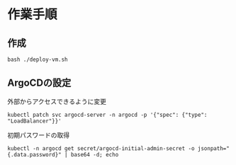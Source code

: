 # 作業手順

## 作成
```shell
bash ./deploy-vm.sh
```

## ArgoCDの設定
外部からアクセスできるように変更
```shell
kubectl patch svc argocd-server -n argocd -p '{"spec": {"type": "LoadBalancer"}}'
```
初期パスワードの取得
```shell
kubectl -n argocd get secret/argocd-initial-admin-secret -o jsonpath="{.data.password}" | base64 -d; echo
```


